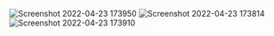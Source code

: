 ![Screenshot 2022-04-23 173950](https://user-images.githubusercontent.com/101246546/164893920-7d489a6f-2195-4c90-9698-4febc36d4c11.jpg)
![Screenshot 2022-04-23 173814](https://user-images.githubusercontent.com/101246546/164893921-fbec1fb2-a749-4261-8484-eb7e130c5c5f.jpg)
![Screenshot 2022-04-23 173910](https://user-images.githubusercontent.com/101246546/164893922-8206769d-9663-4936-8871-bc89142eb5c3.jpg)
